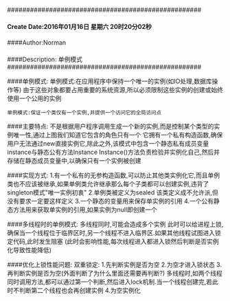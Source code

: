 ###################################################
#### Create Date:2016年01月16日 星期六 20时20分02秒
####
####Author:Norman
####
####Description: 单例模式
###################################################

####单例模式:
    单例模式:在应用程序中保持一个唯一的实例(如IO处理,数据库操作等)
    由于这些对象都要占用重要的系统资源,所以必须限制这些实例的创建或始终使用一个公用的实例


    单例模式:保证一个类仅有一个实例,并提供一个访问它的全局访问点

####主要特点:
    不是根据用户程序调用生成一个新的实例,而是控制某个类型的实例唯一性,通过上图我们知道它包含的角色只有一个
    它拥有一个私有构造函数,确保用户无法通过new直接实例它,除此之外,该模式中包含一个静态私有成员变量instance与静态公有方法Instance 
    Instance()方法负责检验并实例化自己,然后并存储在静态成员变量中,以确保只有一个实例被创建

####实现方式:
    1.有一个私有的无参构造函数,可以防止其他类实例化它,而且单例类也不应该被继承,如果单例类允许继承那么每个子类都可以创建实例,违背了singleton模式"唯一实例初衷"
    2.单例类被定义为sealed 该类定义成不允许派,但没有要求一定要这样定义
    3.一个静态的变量用来保存单实例的引用
    4.一个公有静态方法用来获取单实例的引用,如果实例为null即创建一个

####多线程时的单例模式:
    多线程同时,可能会造成多个实例
    此时可以给进程上锁,确保当一个线程位于临界区时,另一个线程不进入临界区.如果其他线程试图进入锁定代码,此时发生阻塞
    (此时会影响性能,每次线程进入都进入锁然后判断是否实例化导致性能降低)

####优化上锁性能问题:
    双重锁定:
        1.先判断实例是否为空
        2.为空才进入锁状态
        3.再判断实例是否为空(外面判断了为什么里面还需要再判断?)
            多线程时,如两个线程同时调用方法,都可以通过第一个判断,然后进入lock机制.当一个线程创建完,若此时不判断第二个线程也会再创建实例
        4.为空实例化
